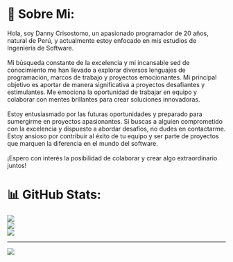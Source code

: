 # 💫 Sobre Mi:
Hola, soy Danny Crisostomo, un apasionado programador de 20 años, natural de Perú, y actualmente estoy enfocado en mis estudios de Ingeniería de Software.<br><br>Mi búsqueda constante de la excelencia y mi incansable sed de conocimiento me han llevado a explorar diversos lenguajes de programación, marcos de trabajo y proyectos emocionantes. Mi principal objetivo es aportar de manera significativa a proyectos desafiantes y estimulantes. Me emociona la oportunidad de trabajar en equipo y colaborar con mentes brillantes para crear soluciones innovadoras.<br><br>Estoy entusiasmado por las futuras oportunidades y preparado para sumergirme en proyectos apasionantes. Si buscas a alguien comprometido con la excelencia y dispuesto a abordar desafíos, no dudes en contactarme. Estoy ansioso por contribuir al éxito de tu equipo y ser parte de proyectos que marquen la diferencia en el mundo del software.<br><br>¡Espero con interés la posibilidad de colaborar y crear algo extraordinario juntos!

# 📊 GitHub Stats:
![](https://github-readme-stats.vercel.app/api?username=l&theme=dark&hide_border=false&include_all_commits=false&count_private=false)<br/>
![](https://github-readme-streak-stats.herokuapp.com/?user=l&theme=dark&hide_border=false)<br/>
![](https://github-readme-stats.vercel.app/api/top-langs/?username=l&theme=dark&hide_border=false&include_all_commits=false&count_private=false&layout=compact)

---
[![](https://visitcount.itsvg.in/api?id=l&icon=0&color=0)](https://visitcount.itsvg.in)

<!-- Proudly created with GPRM ( https://gprm.itsvg.in ) -->
